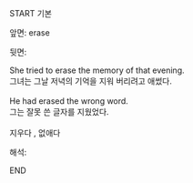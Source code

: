 START
기본

앞면:
erase


뒷면:
<div>She tried to erase the memory of that evening. </div><div>그녀는 그날 저녁의 기억을 지워 버리려고 애썼다.</div><div><br></div><div><div>He had erased the wrong word. </div><div>그는 잘못 쓴 글자를 지웠었다.</div></div><div><br></div><div>지우다 , 없애다</div>


해석:

END